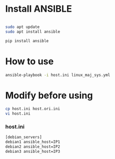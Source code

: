 # Install ANSIBLE
```bash

sudo apt update
sudo apt install ansible

pip install ansible
```

# How to use
```bash
ansible-playbook -i host.ini linux_maj_sys.yml
```

# Modify before using
```bash
cp host.ini host.ori.ini
vi host.ini
```

### host.ini
```bash
[debian_servers]
debian1 ansible_host=IP1
debian2 ansible_host=IP2
debian3 ansible_host=IP3
```
